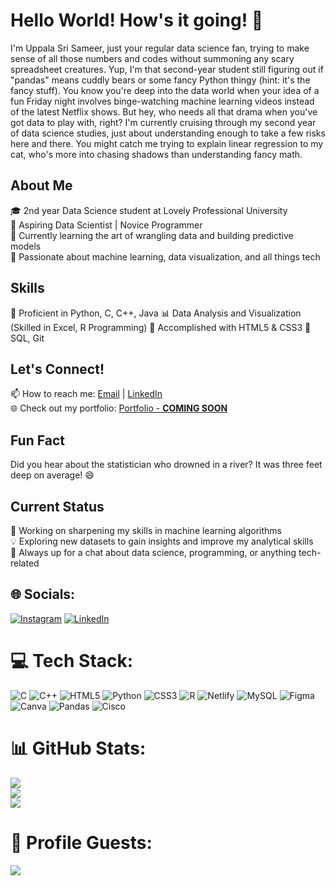 # Hello World! How's it going! 👋

I'm Uppala Sri Sameer, just your regular data science fan, trying to make sense of all those numbers and codes without summoning any scary spreadsheet creatures. Yup, I'm that second-year student still figuring out if "pandas" means cuddly bears or some fancy Python thingy (hint: it's the fancy stuff).
You know you're deep into the data world when your idea of a fun Friday night involves binge-watching machine learning videos instead of the latest Netflix shows. But hey, who needs all that drama when you've got data to play with, right?
I'm currently cruising through my second year of data science studies, just about understanding enough to take a few risks here and there. You might catch me trying to explain linear regression to my cat, who's more into chasing shadows than understanding fancy math.

## About Me
🎓 2nd year Data Science student at Lovely Professional University  
🧠 Aspiring Data Scientist | Novice Programmer  
🌱 Currently learning the art of wrangling data and building predictive models  
🤖 Passionate about machine learning, data visualization, and all things tech  

## Skills
🐍 Proficient in Python, C, C++, Java
📊 Data Analysis and Visualization (Skilled in Excel, R Programming)
🤖 Accomplished with HTML5 & CSS3
🔧 SQL, Git   

## Let's Connect!
📫 How to reach me: [Email](mailto:uppalasameer5@gmail.com) | [LinkedIn](https://www.linkedin.com/in/uppala-sri-sameer/)  
🌐 Check out my portfolio: [Portfolio - **COMING SOON**]()  

## Fun Fact
Did you hear about the statistician who drowned in a river? It was three feet deep on average! 😄  

## Current Status
🚀 Working on sharpening my skills in machine learning algorithms  
💡 Exploring new datasets to gain insights and improve my analytical skills  
💬 Always up for a chat about data science, programming, or anything tech-related  

## 🌐 Socials:
[![Instagram](https://img.shields.io/badge/Instagram-%23E4405F.svg?logo=Instagram&logoColor=white)](https://instagram.com/srisameer_05) [![LinkedIn](https://img.shields.io/badge/LinkedIn-%230077B5.svg?logo=linkedin&logoColor=white)](https://linkedin.com/in/uppala-sri-sameer) 

# 💻 Tech Stack:
![C](https://img.shields.io/badge/c-%2300599C.svg?style=for-the-badge&logo=c&logoColor=white) ![C++](https://img.shields.io/badge/c++-%2300599C.svg?style=for-the-badge&logo=c%2B%2B&logoColor=white) ![HTML5](https://img.shields.io/badge/html5-%23E34F26.svg?style=for-the-badge&logo=html5&logoColor=white) ![Python](https://img.shields.io/badge/python-3670A0?style=for-the-badge&logo=python&logoColor=ffdd54) ![CSS3](https://img.shields.io/badge/css3-%231572B6.svg?style=for-the-badge&logo=css3&logoColor=white) ![R](https://img.shields.io/badge/r-%23276DC3.svg?style=for-the-badge&logo=r&logoColor=white) ![Netlify](https://img.shields.io/badge/netlify-%23000000.svg?style=for-the-badge&logo=netlify&logoColor=#00C7B7) ![MySQL](https://img.shields.io/badge/mysql-%2300000f.svg?style=for-the-badge&logo=mysql&logoColor=white) ![Figma](https://img.shields.io/badge/figma-%23F24E1E.svg?style=for-the-badge&logo=figma&logoColor=white) ![Canva](https://img.shields.io/badge/Canva-%2300C4CC.svg?style=for-the-badge&logo=Canva&logoColor=white) ![Pandas](https://img.shields.io/badge/pandas-%23150458.svg?style=for-the-badge&logo=pandas&logoColor=white) ![Cisco](https://img.shields.io/badge/cisco-%23049fd9.svg?style=for-the-badge&logo=cisco&logoColor=black)
# 📊 GitHub Stats:
![](https://github-readme-stats.vercel.app/api?username=UppalaSriSameer&theme=great-gatsby&hide_border=false&include_all_commits=true&count_private=true)<br/>
![](https://github-readme-streak-stats.herokuapp.com/?user=UppalaSriSameer&theme=great-gatsby&hide_border=false)<br/>
![](https://github-readme-stats.vercel.app/api/top-langs/?username=UppalaSriSameer&theme=great-gatsby&hide_border=false&include_all_commits=true&count_private=true&layout=compact)

# 👀 Profile Guests:
[![](https://visitcount.itsvg.in/api?id=UppalaSriSameer&icon=5&color=12)](https://visitcount.itsvg.in)
